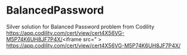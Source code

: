 # BalancedPassword
Silver solution for Balanced Password problem from Codility
https://app.codility.com/cert/view/cert4X56VG-M5P74K6UH8JF7P4X/<iframe src=" ></iframe>
https://app.codility.com/cert/view/cert4X56VG-M5P74K6UH8JF7P4X/

